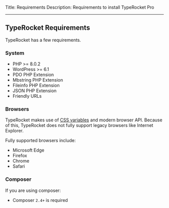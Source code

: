 Title: Requirements 
Description: Requirements to install TypeRocket Pro

---

## TypeRocket Requirements

TypeRocket has a few requirements.

### System

- PHP >= 8.0.2
- WordPress >= 6.1
- PDO PHP Extension
- Mbstring PHP Extension
- Fileinfo PHP Extension
- JSON PHP Extension
- Friendly URLs

### Browsers

TypeRocket makes use of [CSS variables](https://caniuse.com/#feat=css-variables) and modern browser API. Because of this, TypeRocket does not fully support legacy browsers like Internet Explorer.

Fully supported browsers include:

- Microsoft Edge
- Firefox
- Chrome
- Safari

### Composer

If you are using composer:

- Composer `2.4+` is required